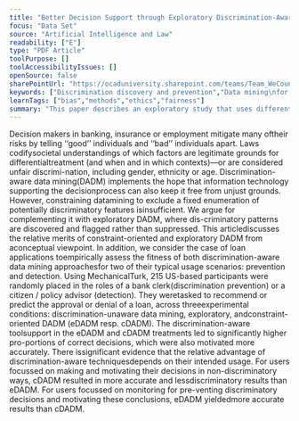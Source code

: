 ```yaml
---
title: "Better Decision Support through Exploratory Discrimination-Aware Data Mining: Foundations and Empirical Evidence"
focus: "Data Set"
source: "Artificial Intelligence and Law"
readability: ["E"]
type: "PDF Article"
toolPurpose: []
toolAccessibilityIssues: []
openSource: false
sharePointUrl: "https://ocaduniversity.sharepoint.com/teams/Team_WeCount/Shared%20Documents/Resources%20and%20Tools/Literature%20(curated)/Better%20decision%20support%20through%20exploratory%20discrimination%20aware%20data%20mining%20foundations%20and%20empirical%20evidence.pdf"
keywords: ["Discrimination discovery and prevention","Data mining\nfor decision support","Discrimination-aware data mining","Responsible\ndata mining","Evaluation","User studies","Online experiment"," Mechanical\nTurk"]
learnTags: ["bias","methods","ethics","fairness"]
summary: "This paper describes an exploratory study that uses different discrimination-aware data mining (DADM) methods to determine how information technology supports the decision process and keep it free from bias. "
---
```

Decision makers in banking, insurance or employment mitigate many oftheir risks by telling ‘‘good’’ individuals and ‘‘bad’’ individuals apart. Laws codifysocietal understandings of which factors are legitimate grounds for differentialtreatment (and when and in which contexts)—or are considered unfair discrimi-nation, including gender, ethnicity or age. Discrimination-aware data mining(DADM) implements the hope that information technology supporting the decisionprocess can also keep it free from unjust grounds. However, constraining datamining to exclude a fixed enumeration of potentially discriminatory features isinsufficient. We argue for complementing it with exploratory DADM, where dis-criminatory patterns are discovered and flagged rather than suppressed. This articlediscusses the relative merits of constraint-oriented and exploratory DADM from aconceptual viewpoint. In addition, we consider the case of loan applications toempirically assess the fitness of both discrimination-aware data mining approachesfor two of their typical usage scenarios: prevention and detection. Using MechanicalTurk, 215 US-based participants were randomly placed in the roles of a bank clerk(discrimination prevention) or a citizen / policy advisor (detection). They weretasked to recommend or predict the approval or denial of a loan, across threeexperimental conditions: discrimination-unaware data mining, exploratory, andconstraint-oriented DADM (eDADM resp. cDADM). The discrimination-aware toolsupport in the eDADM and cDADM treatments led to significantly higher pro-portions of correct decisions, which were also motivated more accurately. There issignificant evidence that the relative advantage of discrimination-aware techniquesdepends on their intended usage. For users focussed on making and motivating their decisions in non-discriminatory ways, cDADM resulted in more accurate and lessdiscriminatory  results  than  eDADM.  For  users  focussed  on  monitoring  for  pre-venting discriminatory decisions and motivating these conclusions, eDADM yieldedmore accurate results than cDADM.
